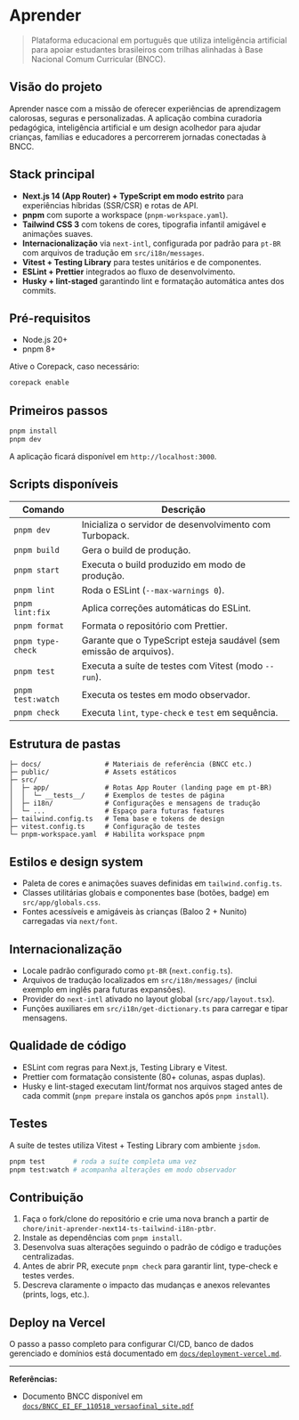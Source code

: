 # Aprender

> Plataforma educacional em português que utiliza inteligência artificial para apoiar estudantes brasileiros com trilhas alinhadas à Base Nacional Comum Curricular (BNCC).

## Visão do projeto

Aprender nasce com a missão de oferecer experiências de aprendizagem calorosas, seguras e personalizadas. A aplicação combina curadoria pedagógica, inteligência artificial e um design acolhedor para ajudar crianças, famílias e educadores a percorrerem jornadas conectadas à BNCC.

## Stack principal

- **Next.js 14 (App Router) + TypeScript em modo estrito** para experiências híbridas (SSR/CSR) e rotas de API.
- **pnpm** com suporte a workspace (`pnpm-workspace.yaml`).
- **Tailwind CSS 3** com tokens de cores, tipografia infantil amigável e animações suaves.
- **Internacionalização** via `next-intl`, configurada por padrão para `pt-BR` com arquivos de tradução em `src/i18n/messages`.
- **Vitest + Testing Library** para testes unitários e de componentes.
- **ESLint + Prettier** integrados ao fluxo de desenvolvimento.
- **Husky + lint-staged** garantindo lint e formatação automática antes dos commits.

## Pré-requisitos

- Node.js 20+
- pnpm 8+

Ative o Corepack, caso necessário:

```bash
corepack enable
```

## Primeiros passos

```bash
pnpm install
pnpm dev
```

A aplicação ficará disponível em `http://localhost:3000`.

## Scripts disponíveis

| Comando           | Descrição                                                           |
| ----------------- | ------------------------------------------------------------------- |
| `pnpm dev`        | Inicializa o servidor de desenvolvimento com Turbopack.             |
| `pnpm build`      | Gera o build de produção.                                           |
| `pnpm start`      | Executa o build produzido em modo de produção.                      |
| `pnpm lint`       | Roda o ESLint (`--max-warnings 0`).                                 |
| `pnpm lint:fix`   | Aplica correções automáticas do ESLint.                             |
| `pnpm format`     | Formata o repositório com Prettier.                                 |
| `pnpm type-check` | Garante que o TypeScript esteja saudável (sem emissão de arquivos). |
| `pnpm test`       | Executa a suíte de testes com Vitest (modo `--run`).                |
| `pnpm test:watch` | Executa os testes em modo observador.                               |
| `pnpm check`      | Executa `lint`, `type-check` e `test` em sequência.                 |

## Estrutura de pastas

```
├─ docs/                # Materiais de referência (BNCC etc.)
├─ public/              # Assets estáticos
├─ src/
│  ├─ app/              # Rotas App Router (landing page em pt-BR)
│  │  └─ __tests__/     # Exemplos de testes de página
│  ├─ i18n/             # Configurações e mensagens de tradução
│  └─ ...               # Espaço para futuras features
├─ tailwind.config.ts   # Tema base e tokens de design
├─ vitest.config.ts     # Configuração de testes
└─ pnpm-workspace.yaml  # Habilita workspace pnpm
```

## Estilos e design system

- Paleta de cores e animações suaves definidas em `tailwind.config.ts`.
- Classes utilitárias globais e componentes base (botões, badge) em `src/app/globals.css`.
- Fontes acessíveis e amigáveis às crianças (Baloo 2 + Nunito) carregadas via `next/font`.

## Internacionalização

- Locale padrão configurado como `pt-BR` (`next.config.ts`).
- Arquivos de tradução localizados em `src/i18n/messages/` (inclui exemplo em inglês para futuras expansões).
- Provider do `next-intl` ativado no layout global (`src/app/layout.tsx`).
- Funções auxiliares em `src/i18n/get-dictionary.ts` para carregar e tipar mensagens.

## Qualidade de código

- ESLint com regras para Next.js, Testing Library e Vitest.
- Prettier com formatação consistente (80+ colunas, aspas duplas).
- Husky e lint-staged executam lint/format nos arquivos staged antes de cada commit (`pnpm prepare` instala os ganchos após `pnpm install`).

## Testes

A suíte de testes utiliza Vitest + Testing Library com ambiente `jsdom`.

```bash
pnpm test       # roda a suíte completa uma vez
pnpm test:watch # acompanha alterações em modo observador
```

## Contribuição

1. Faça o fork/clone do repositório e crie uma nova branch a partir de `chore/init-aprender-next14-ts-tailwind-i18n-ptbr`.
2. Instale as dependências com `pnpm install`.
3. Desenvolva suas alterações seguindo o padrão de código e traduções centralizadas.
4. Antes de abrir PR, execute `pnpm check` para garantir lint, type-check e testes verdes.
5. Descreva claramente o impacto das mudanças e anexos relevantes (prints, logs, etc.).

## Deploy na Vercel

O passo a passo completo para configurar CI/CD, banco de dados gerenciado e domínios está documentado em [`docs/deployment-vercel.md`](./docs/deployment-vercel.md).

---

**Referências:**

- Documento BNCC disponível em [`docs/BNCC_EI_EF_110518_versaofinal_site.pdf`](./docs/BNCC_EI_EF_110518_versaofinal_site.pdf)
